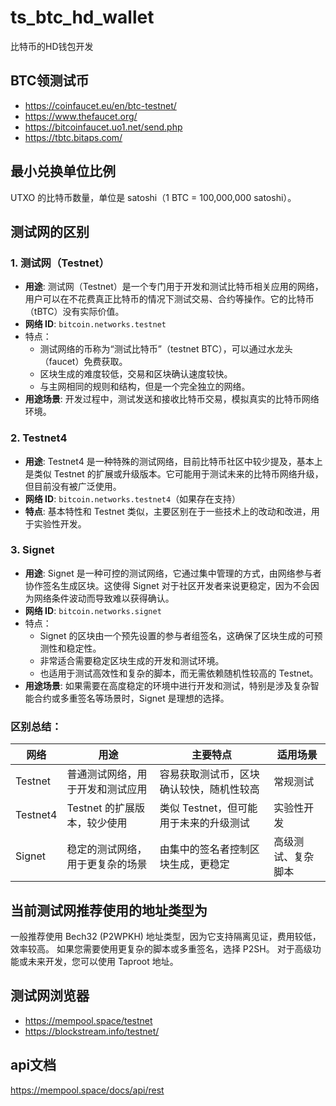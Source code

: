 # ts_btc_hd_wallet
比特币的HD钱包开发
## BTC领测试币
* https://coinfaucet.eu/en/btc-testnet/
* https://www.thefaucet.org/
* https://bitcoinfaucet.uo1.net/send.php
* https://tbtc.bitaps.com/

## 最小兑换单位比例
UTXO 的比特币数量，单位是 satoshi（1 BTC = 100,000,000 satoshi）。

## 测试网的区别
### 1. **测试网（Testnet）**

- **用途**: 测试网（Testnet）是一个专门用于开发和测试比特币相关应用的网络，用户可以在不花费真正比特币的情况下测试交易、合约等操作。它的比特币（tBTC）没有实际价值。
- **网络 ID**: `bitcoin.networks.testnet`
- 特点：
  - 测试网络的币称为“测试比特币”（testnet BTC），可以通过水龙头（faucet）免费获取。
  - 区块生成的难度较低，交易和区块确认速度较快。
  - 与主网相同的规则和结构，但是一个完全独立的网络。
- **用途场景**: 开发过程中，测试发送和接收比特币交易，模拟真实的比特币网络环境。

### 2. **Testnet4**

- **用途**: Testnet4 是一种特殊的测试网络，目前比特币社区中较少提及，基本上是类似 Testnet 的扩展或升级版本。它可能用于测试未来的比特币网络升级，但目前没有被广泛使用。
- **网络 ID**: `bitcoin.networks.testnet4`（如果存在支持）
- **特点**: 基本特性和 Testnet 类似，主要区别在于一些技术上的改动和改进，用于实验性开发。

### 3. **Signet**

- **用途**: Signet 是一种可控的测试网络，它通过集中管理的方式，由网络参与者协作签名生成区块。这使得 Signet 对于社区开发者来说更稳定，因为不会因为网络条件波动而导致难以获得确认。
- **网络 ID**: `bitcoin.networks.signet`
- 特点：
  - Signet 的区块由一个预先设置的参与者组签名，这确保了区块生成的可预测性和稳定性。
  - 非常适合需要稳定区块生成的开发和测试环境。
  - 也适用于测试高效性和复杂的脚本，而无需依赖随机性较高的 Testnet。
- **用途场景**: 如果需要在高度稳定的环境中进行开发和测试，特别是涉及复杂智能合约或多重签名等场景时，Signet 是理想的选择。

### 区别总结：

| 网络     | 用途                             | 主要特点                                 | 适用场景           |
| -------- | -------------------------------- | ---------------------------------------- | ------------------ |
| Testnet  | 普通测试网络，用于开发和测试应用 | 容易获取测试币，区块确认较快，随机性较高 | 常规测试           |
| Testnet4 | Testnet 的扩展版本，较少使用     | 类似 Testnet，但可能用于未来的升级测试   | 实验性开发         |
| Signet   | 稳定的测试网络，用于更复杂的场景 | 由集中的签名者控制区块生成，更稳定       | 高级测试、复杂脚本 |

## 当前测试网推荐使用的地址类型为
一般推荐使用 Bech32 (P2WPKH) 地址类型，因为它支持隔离见证，费用较低，效率较高。
如果您需要使用更复杂的脚本或多重签名，选择 P2SH。
对于高级功能或未来开发，您可以使用 Taproot 地址。

## 测试网浏览器
* https://mempool.space/testnet
* https://blockstream.info/testnet/


## api文档
https://mempool.space/docs/api/rest


